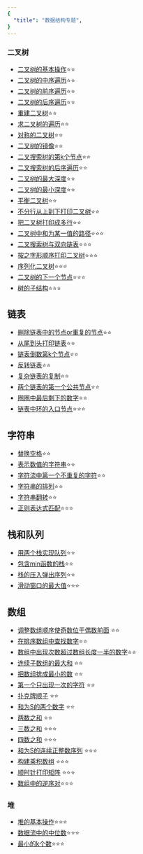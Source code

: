 ```yaml
---
{
  "title": "数据结构专题",
}
---
```


### 二叉树

- [二叉树的基本操作](./二叉树/二叉树的基本操作.md)⭐⭐
- [二叉树的中序遍历](./二叉树/二叉树的中序遍历.md)⭐⭐
- [二叉树的前序遍历](./二叉树/二叉树的前序遍历.md)⭐⭐
- [二叉树的后序遍历](./二叉树/二叉树的后序遍历.md)⭐⭐
- [重建二叉树](./二叉树/重建二叉树.md)⭐⭐
- [求二叉树的遍历](./二叉树/重建二叉树.html/#求二叉树的遍历)⭐⭐
- [对称的二叉树](./二叉树/对称的二叉树.md)⭐⭐
- [二叉树的镜像](./二叉树/二叉树的镜像.md)⭐⭐
- [二叉搜索树的第k个节点](./二叉树/二叉搜索树的第k个节点.md)⭐⭐
- [二叉搜索树的后序遍历](./二叉树/二叉搜索树的后序遍历.md)⭐⭐
- [二叉树的最大深度](./二叉树/二叉树的最大深度.md)⭐⭐
- [二叉树的最小深度](./二叉树/二叉树的最小深度.md)⭐⭐
- [平衡二叉树](./二叉树/平衡二叉树.md)⭐⭐
- [不分行从上到下打印二叉树](./二叉树/从上到下打印二叉树.html/#题目1-不分行从上到下打印)⭐⭐
- [把二叉树打印成多行](./二叉树/从上到下打印二叉树.html/#题目2-把二叉树打印成多行)⭐⭐
- [二叉树中和为某一值的路径](./二叉树/二叉树中和为某一值的路径.md)⭐⭐⭐
- [二叉搜索树与双向链表](./二叉树/二叉搜索树与双向链表.md)⭐⭐⭐
- [按之字形顺序打印二叉树](./二叉树/从上到下打印二叉树.html/#题目3-按之字形顺序打印二叉树)⭐⭐⭐
- [序列化二叉树](./二叉树/序列化二叉树.md)⭐⭐⭐
- [二叉树的下一个节点](./二叉树/二叉树的下一个节点.md)⭐⭐⭐
- [树的子结构](./二叉树/树的子结构.md)⭐⭐⭐


## 链表

- [删除链表中的节点or重复的节点](./链表/删除链表中的节点or重复的节点.md)⭐⭐
- [从尾到头打印链表](./链表/从尾到头打印链表.md)⭐⭐
- [链表倒数第k个节点](./链表/链表倒数第k个节点.md)⭐⭐
- [反转链表](./链表/反转链表.md)⭐⭐
- [复杂链表的复制](./链表/复杂链表的复制.md)⭐⭐
- [两个链表的第一个公共节点](./链表/两个链表的第一个公共节点.md)⭐⭐
- [圈圈中最后剩下的数字](./链表/圈圈中最后剩下的数字.md)⭐⭐
- [链表中环的入口节点](./链表/链表中环的入口节点.md)⭐⭐⭐

## 字符串

- [替换空格](./字符串/替换空格.md)⭐⭐
- [表示数值的字符串](./字符串/表示数值的字符串.md)⭐⭐
- [字符流中第一个不重复的字符](./字符串/字符流中第一个不重复的字符.md)⭐⭐
- [字符串的排列](./字符串/字符串的排列.md)⭐⭐
- [字符串翻转](./字符串/字符串翻转.md)⭐⭐
- [正则表达式匹配](./字符串/正则表达式匹配.md)⭐⭐⭐

## 栈和队列

- [用两个栈实现队列](./栈和队列/用两个栈实现队列.md)⭐⭐
- [包含min函数的栈](./栈和队列/包含min函数的栈.md)⭐⭐
- [栈的压入弹出序列](./栈和队列/栈的压入弹出序列.md)⭐⭐
- [滑动窗口的最大值](./栈和队列/滑动窗口的最大值.md)⭐⭐⭐

## 数组

- [调整数组顺序使奇数位于偶数前面](./数组/调整数组顺序使奇数位于偶数前面.md) ⭐⭐
- [在排序数组中查找数字](./数组/在排序数组中查找数字.md)⭐⭐
- [数组中出现次数超过数组长度一半的数字](./数组/数组中出现次数超过数组长度一半的数字.md)⭐⭐
- [连续子数组的最大和](./数组/连续子数组的最大和.md) ⭐⭐
- [把数组排成最小的数](./数组/把数组排成最小的数.md) ⭐⭐
- [第一个只出现一次的字符](./数组/第一个只出现一次的字符.md) ⭐⭐
- [扑克牌顺子](./数组/扑克牌顺子.md) ⭐⭐
- [和为S的两个数字](./数组/和为S的两个数字.md) ⭐⭐
- [两数之和](./数组/两数之和.md) ⭐⭐
- [三数之和](./数组/三数之和.md) ⭐⭐⭐
- [四数之和](./数组/四数之和.md) ⭐⭐⭐
- [和为S的连续正整数序列](./数组/和为S的连续正整数序列.md) ⭐⭐⭐
- [构建乘积数组](./数组/构建乘积数组.md) ⭐⭐⭐
- [顺时针打印矩阵](./数组/顺时针打印矩阵.md) ⭐⭐⭐
- [数组中的逆序对](./数组/数组中的逆序对.md)⭐⭐⭐


### 堆

- [堆的基本操作](./堆/堆的基本操作.md)⭐⭐⭐
- [数据流中的中位数](./堆/数据流中的中位数.md)⭐⭐⭐
- [最小的k个数](./堆/最小的k个数.md)⭐⭐⭐